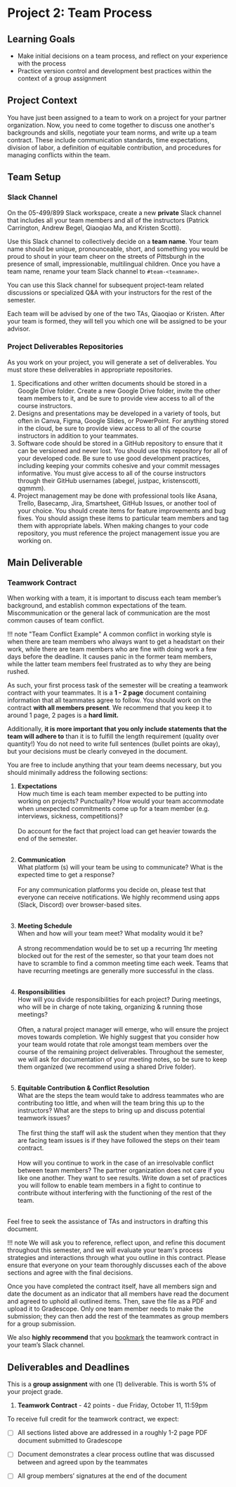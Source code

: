 # Project 2: Team Process

## Learning Goals

- Make initial decisions on a team process, and reflect on your experience with the process
- Practice version control and development best practices within the context of a group assignment

## Project Context

You have just been assigned to a team to work on a project for your partner organization. Now, you need to come together to discuss one another's backgrounds and skills, negotiate your team norms, and write up a team contract. These include communication standards, time expectations, division of labor, a definition of equitable contribution, and procedures for managing conflicts within the team.

## Team Setup

### Slack Channel

On the 05-499/899 Slack workspace, create a new **private** Slack channel that includes all your team members and all of the instructors (Patrick Carrington, Andrew Begel, Qiaoqiao Ma, and Kristen Scotti).

Use this Slack channel to collectively decide on a **team name**. Your team name should be unique, pronounceable, short, and something you would be proud to shout in your team cheer on the streets of Pittsburgh in the presence of small, impressionable, multilingual children. Once you have a team name, rename your team Slack channel to `#team-<teamname>`.

You can use this Slack channel for subsequent project-team related discussions or specialized Q&A with your instructors for the rest of the semester.

Each team will be advised by one of the two TAs, Qiaoqiao or Kristen. After your team is formed, they will tell you which one will be assigned to be your advisor.

### Project Deliverables Repositories

As you work on your project, you will generate a set of deliverables. You must store these deliverables in appropriate repositories.

1. Specifications and other written documents should be stored in a Google Drive folder. Create a new Google Drive folder, invite the other team members to it, and be sure to provide view access to all of the course instructors.
1. Designs and presentations may be developed in a variety of tools, but often in Canva, Figma, Google Slides, or PowerPoint. For anything stored in the cloud, be sure to provide view access to all of the course instructors in addition to your teammates. 
1. Software code should be stored in a GitHub repository to ensure that it can be versioned and never lost. You should use this repository for all of your developed code. Be sure to use good development practices, including keeping your commits cohesive and your commit messages informative. You must give access to all of the course instructors through their GitHub usernames (abegel, justpac, kristenscotti, qqmmm).
1. Project management may be done with professional tools like Asana, Trello, Basecamp, Jira, Smartsheet, GitHub Issues, or another tool of your choice. You should create items for feature improvements and bug fixes. You should assign these items to particular team members and tag them with appropriate labels. When making changes to your code repository, you must reference the project management issue you are working on. 

## Main Deliverable

### Teamwork Contract

When working with a team, it is important to discuss each team member’s background, and establish common expectations of the team. Miscommunication or the general lack of communication are the most common causes of team conflict. 

!!! note "Team Conflict Example"
    A common conflict in working style is when there are team members who always want to get a headstart on their work, while there are team members who are fine with doing work a few days before the deadline. It causes panic in the former team members, while the latter team members feel frustrated as to why they are being rushed. 

As such, your first process task of the semester will be creating a teamwork contract with your teammates. It is a **1 - 2 page** document containing information that all teammates agree to follow. You should work on the contract **with all members present**. We recommend that you keep it to around 1 page, 2 pages is a **hard limit.**

Additionally, **it is more important that you only include statements that the team will adhere to** than it is to fulfill the length requirement (quality over quantity!) You do not need to write full sentences (bullet points are okay), but your decisions must be clearly conveyed in the document.

You are free to include anything that your team deems necessary, but you should minimally address the following sections:

1. **Expectations**<br/>
How much time is each team member expected to be putting into working on projects? Punctuality? How would your team accommodate when unexpected commitments come up for a team member (e.g. interviews, sickness, competitions)?<br/><br/>
Do account for the fact that project load can get heavier towards the end of the semester.<br/><br/> 

1. **Communication**<br/>
What platform (s) will your team be using to communicate? What is the expected time to get a response? <br/><br/>
For any communication platforms you decide on, please test that everyone can receive notifications. We highly recommend using apps (Slack, Discord) over browser-based sites.<br/><br/>

1. **Meeting Schedule**<br/>
When and how will your team meet? What modality would it be? <br/><br/>
A strong recommendation would be to set up a recurring 1hr meeting blocked out for the rest of the semester, so that your team does not have to scramble to find a common meeting time each week. Teams that have recurring meetings are generally more successful in the class.<br/><br/>

1. **Responsibilities**<br/>
How will you divide responsibilities for each project? During meetings, who will be in charge of note taking, organizing & running those meetings? <br/><br/>
Often, a natural project manager will emerge, who will ensure the project moves towards completion. We highly suggest that you consider how your team would rotate that role amongst team members over the course of the remaining project deliverables. Throughout the semester, we will ask for documentation of your meeting notes, so be sure to keep them organized (we recommend using a shared Drive folder).<br/><br/>

1. **Equitable Contribution & Conflict Resolution**<br/>
What are the steps the team would take to address teammates who are contributing too little, and when will the team bring this up to the instructors? What are the steps to bring up and discuss potential teamwork issues?<br><br>
The first thing the staff will ask the student when they mention that they are facing team issues is if they have followed the steps on their team contract.<br><br>
How will you continue to work in the case of an irresolvable conflict between team members? The partner organization does not care if you like one another. They want to see results. Write down a set of practices you will follow to enable team members in a fight to continue to contribute without interfering with the functioning of the rest of the team.<br><br>

Feel free to seek the assistance of TAs and instructors in drafting this document. 

!!! note
    We will ask you to reference, reflect upon, and refine this document throughout this semester, and we will evaluate your team's process strategies and interactions through what you outline in this contract. Please ensure that everyone on your team thoroughly discusses each of the above sections and agree with the final decisions.

Once you have completed the contract itself, have all members sign and date the document as an indicator that all members have read the document and agreed to uphold all outlined items. Then, save the file as a PDF and upload it to Gradescope. Only one team member needs to make the submission; they can then add the rest of the teammates as group members for a group submission. 

We also **highly recommend** that you [bookmark](https://slack.com/help/articles/205239997-Pin-messages-and-bookmark-links) the teamwork contract in your team’s Slack channel.



## Deliverables and Deadlines

This is a **group assignment** with one (1) deliverable. This is worth 5% of your project grade.

1. **Teamwork Contract** - 42 points - due Friday, October 11, 11:59pm

To receive full credit for the teamwork contract, we expect:

- [ ] All sections listed above are addressed in a roughly 1-2 page PDF document submitted to Gradescope
- [ ] Document demonstrates a clear process outline that was discussed between and agreed upon by the teammates
- [ ] All group members’ signatures at the end of the document

